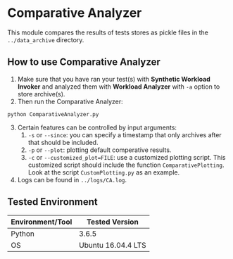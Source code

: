 # Comparative Analyzer

This module compares the results of tests stores as pickle files in the `../data_archive` directory.

## How to use Comparative Analyzer
1. Make sure that you have ran your test(s) with **Synthetic Workload Invoker**  and analyzed them with **Workload Analyzer** with `-a` option to store archive(s).
2. Then run the Comparative Analyzer:
```
python ComparativeAnalyzer.py
```
3. Certain features can be controlled by input arguments:
    1. `-s` or `--since`: you can specify a timestamp that only archives after that should be included.
    2. `-p` or `--plot`: plotting default comperative results.
    3. `-c` or `--customized_plot=FILE`: use a customized plotting script. This customized script should include the function `ComparativePlotting`. Look at the script `CustomPlotting.py` as an example.
4. Logs can be found in `../logs/CA.log`.

## Tested Environment 

Environment/Tool | Tested Version 
---------------- | --------------
Python | 3.6.5
OS | Ubuntu 16.04.4 LTS